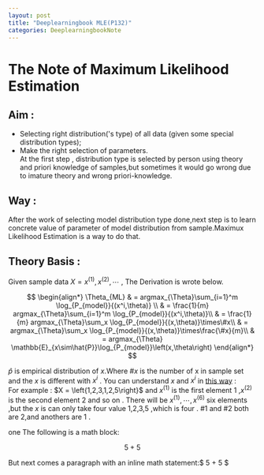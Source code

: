 ```yaml
---
layout: post
title: "Deeplearningbook MLE(P132)"
categories: DeeplearningbookNote
---
```

# The Note of Maximum Likelihood Estimation  
## Aim :  

- Selecting right distribution('s type) of all data (given some special distribution types);
- Make the right selection of parameters.  
At the first step , distribution type is selected by person using theory and priori knowledge of samples,but sometimes it would go wrong due to imature theory and wrong priori-knowledge.  

## Way :  
  
After the work of selecting model distribution type done,next step is to learn concrete value of parameter of model distribution from sample.Maximux Likelihood Estimation is a way to do that.  

## Theory Basis :  

Given sample data $X = {x^{(1)},x^{(2)},\cdots}$ , The Derivation is wrote below.

$$
\begin{align*}
\Theta_{ML} & = argmax_{\Theta}\sum_{i=1}^m \log_{P_{model}}{(x^i,\theta)} \\
            & = \frac{1}{m} argmax_{\Theta}\sum_{i=1}^m \log_{P_{model}}{(x^i,\theta)}\\
            & = \frac{1}{m} argmax_{\Theta}\sum_x \log_{P_{model}}{(x,\theta)}\times\#x\\
            & = argmax_{\Theta}\sum_x \log_{P_{model}}{(x,\theta)}\times\frac{\#x}{m}\\
            & = argmax_{\Theta} \mathbb{E}_{x\sim\hat{P}}\log_{P_{model}}\left(x,\theta\right)
\end{align*}
$$

$\hat{p}$ is empirical distribution of $x$.Where $\#x$ is the number of x in sample set and the $x$ is different with $x^i$ . You can understand $x$ and $x^i$ in [this way](https://stats.stackexchange.com/a/320503/213737) :  
For example : $X = \left{1,2,3,1,2,5\right}$ and $x^{(1)}$ is the first element $1$ ,$x^{(2)}$ is the second element $2$ and so on . There will be $x^{(1)},\cdots,x^{(6)}$ six elements ,but the $x$ is can only take four value 1,2,3,5 ,which is four . $\#1$ and $\#2$ both are 2,and anothers are 1 .

one The following is a math block:

$$ 5 + 5 $$

But next comes a paragraph with an inline math statement:$ 5 + 5 $


